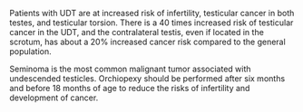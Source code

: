 Patients with UDT are at increased risk of infertility, testicular cancer in both testes, and testicular torsion. There is a 40 times increased risk of testicular cancer in the UDT, and the contralateral testis, even if located in the scrotum, has about a 20% increased cancer risk compared to the general population.

Seminoma is the most common malignant tumor associated with undescended testicles. Orchiopexy should be performed after six months and before 18 months of age to reduce the risks of infertility and development of cancer.